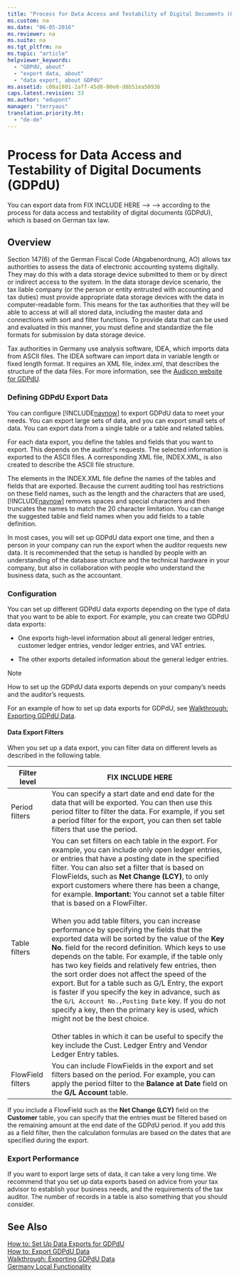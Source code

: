 ```yaml
---
title: "Process for Data Access and Testability of Digital Documents (GDPdU)"
ms.custom: na
ms.date: "06-05-2016"
ms.reviewer: na
ms.suite: na
ms.tgt_pltfrm: na
ms.topic: "article"
helpviewer_keywords: 
  - "GDPdU, about"
  - "export data, about"
  - "data export, about GDPdU"
ms.assetid: c00a1801-2aff-45d0-80e0-d8b51ea50936
caps.latest.revision: 33
ms.author: "edupont"
manager: "terryaus"
translation.priority.ht: 
  - "de-de"
---
```

# Process for Data Access and Testability of Digital Documents (GDPdU)
You can export data from FIX INCLUDE HERE<!--FIX INCLUDE HERE<!--FIX INCLUDE HERE<!--[!INCLUDE[navnow](../../ApplicationDesign/includes/navnow_md.md)] --> --> --> according to the process for data access and testability of digital documents \(GDPdU\), which is based on German tax law.  
  
## Overview  
 Section 147\(6\) of the German Fiscal Code \(Abgabenordnung, AO\) allows tax authorities to assess the data of electronic accounting systems digitally. They may do this with a data storage device submitted to them or by direct or indirect access to the system. In the data storage device scenario, the tax liable company \(or the person or entity entrusted with accounting and tax duties\) must provide appropriate data storage devices with the data in computer\-readable form. This means for the tax authorities that they will be able to access at will all stored data, including the master data and connections with sort and filter functions. To provide data that can be used and evaluated in this manner, you must define and standardize the file formats for submission by data storage device.  
  
 Tax authorities in Germany use analysis software, IDEA, which imports data from ASCII files. The IDEA software can import data in variable length or fixed length format. It requires an XML file, index.xml, that describes the structure of the data files. For more information, see the [Audicon website for GDPdU](http://go.microsoft.com/fwlink/?LinkId=245841).  
  
### Defining GDPdU Export Data  
 You can configure [!INCLUDE[navnow](../../ApplicationDesign/includes/navnow_md.md)] to export GDPdU data to meet your needs. You can export large sets of data, and you can export small sets of data. You can export data from a single table or a table and related tables.  
  
 For each data export, you define the tables and fields that you want to export. This depends on the auditor's requests. The selected information is exported to the ASCII files. A corresponding XML file, INDEX.XML, is also created to describe the ASCII file structure.  
  
 The elements in the INDEX.XML file define the names of the tables and fields that are exported. Because the current auditing tool has restrictions on these field names, such as the length and the characters that are used, [!INCLUDE[navnow](../../ApplicationDesign/includes/navnow_md.md)] removes spaces and special characters and then truncates the names to match the 20 character limitation. You can change the suggested table and field names when you add fields to a table definition.  
  
 In most cases, you will set up GDPdU data export one time, and then a person in your company can run the export when the auditor requests new data. It is recommended that the setup is handled by people with an understanding of the database structure and the technical hardware in your company, but also in collaboration with people who understand the business data, such as the accountant.  
  
### Configuration  
 You can set up different GDPdU data exports depending on the type of data that you want to be able to export. For example, you can create two GDPdU data exports:  
  
-   One exports high\-level information about all general ledger entries, customer ledger entries, vendor ledger entries, and VAT entries.  
  
-   The other exports detailed information about the general ledger entries.  
  
> [!NOTE]  
>  How to set up the GDPdU data exports depends on your company’s needs and the auditor’s requests.  
  
 For an example of how to set up data exports for GDPdU, see [Walkthrough: Exporting GDPdU Data](../../LocalFunctionalityForMicrosoftDynamicsNav2016/Germany/walkthrough-exporting-gdpdu-data.md).  
  
#### Data Export Filters  
 When you set up a data export, you can filter data on different levels as described in the following table.  
  
|Filter level|FIX INCLUDE HERE<!--[!INCLUDE[bp_tabledescription](../../ApplicationDesign/includes/bp_tabledescription_md.md)] -->|  
|------------------|---------------------------------------|  
|Period filters|You can specify a start date and end date for the data that will be exported. You can then use this period filter to filter the data. For example, if you set a period filter for the export, you can then set table filters that use the period.|  
|Table filters|You can set filters on each table in the export. For example, you can include only open ledger entries, or entries that have a posting date in the specified filter. You can also set a filter that is based on FlowFields, such as **Net Change \(LCY\)**, to only export customers where there has been a change, for example. **Important:**  You cannot set a table filter that is based on a FlowFilter. <br /><br /> When you add table filters, you can increase performance by specifying the fields that the exported data will be sorted by the value of the **Key No.** field for the record definition. Which keys to use depends on the table. For example, if the table only has two key fields and relatively few entries, then the sort order does not affect the speed of the export. But for a table such as G\/L Entry, the export is faster if you specify the key in advance, such as the `G/L Account No.,Posting Date` key. If you do not specify a key, then the primary key is used, which might not be the best choice.<br /><br /> Other tables in which it can be useful to specify the key include the Cust. Ledger Entry and Vendor Ledger Entry tables.|  
|FlowField filters|You can include FlowFields in the export and set filters based on the period. For example, you can apply the period filter to the **Balance at Date** field on the **G\/L Account** table.|  
  
 If you include a FlowField such as the **Net Change \(LCY\)** field on the **Customer** table, you can specify that the entries must be filtered based on the remaining amount at the end date of the GDPdU period. If you add this as a field filter, then the calculation formulas are based on the dates that are specified during the export.  
  
### Export Performance  
 If you want to export large sets of data, it can take a very long time. We recommend that you set up data exports based on advice from your tax advisor to establish your business needs, and the requirements of the tax auditor. The number of records in a table is also something that you should consider.  
  
## See Also  
 [How to: Set Up Data Exports for GDPdU](../../LocalFunctionalityForMicrosoftDynamicsNav2016/Germany/how-to-set-up-data-exports-for-gdpdu.md)   
 [How to: Export GDPdU Data](../../LocalFunctionalityForMicrosoftDynamicsNav2016/Germany/how-to-export-gdpdu-data.md)   
 [Walkthrough: Exporting GDPdU Data](../../LocalFunctionalityForMicrosoftDynamicsNav2016/Germany/walkthrough-exporting-gdpdu-data.md)   
 [Germany Local Functionality](../../LocalFunctionalityForMicrosoftDynamicsNav2016/Germany/germany-local-functionality.md)